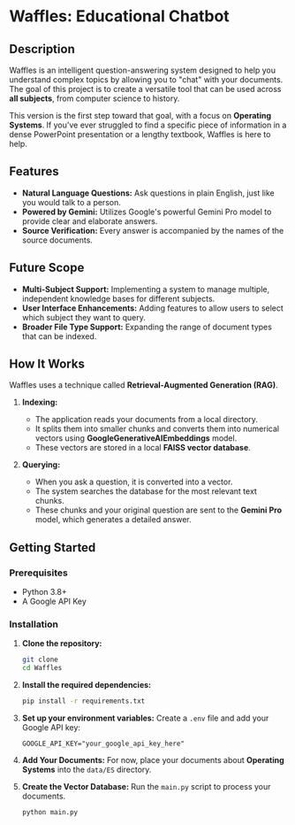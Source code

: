 # Waffles: Educational Chatbot

## Description

Waffles is an intelligent question-answering system designed to help you understand complex topics by allowing you to "chat" with your documents. The goal of this project is to create a versatile tool that can be used across **all subjects**, from computer science to history.

This version is the first step toward that goal, with a focus on **Operating Systems**. If you've ever struggled to find a specific piece of information in a dense PowerPoint presentation or a lengthy textbook, Waffles is here to help.

## Features

- **Natural Language Questions:** Ask questions in plain English, just like you would talk to a person.
- **Powered by Gemini:** Utilizes Google's powerful Gemini Pro model to provide clear and elaborate answers.
- **Source Verification:** Every answer is accompanied by the names of the source documents.

## Future Scope

- **Multi-Subject Support:** Implementing a system to manage multiple, independent knowledge bases for different subjects.
- **User Interface Enhancements:** Adding features to allow users to select which subject they want to query.
- **Broader File Type Support:** Expanding the range of document types that can be indexed.

## How It Works

Waffles uses a technique called **Retrieval-Augmented Generation (RAG)**.

1.  **Indexing:**
    - The application reads your documents from a local directory.
    - It splits them into smaller chunks and converts them into numerical vectors using **GoogleGenerativeAIEmbeddings** model.
    - These vectors are stored in a local **FAISS vector database**.

2.  **Querying:**
    - When you ask a question, it is converted into a vector.
    - The system searches the database for the most relevant text chunks.
    - These chunks and your original question are sent to the **Gemini Pro** model, which generates a detailed answer.

## Getting Started

### Prerequisites

- Python 3.8+
- A Google API Key

### Installation

1.  **Clone the repository:**
    ```bash
    git clone 
    cd Waffles
    ```
   
2.  **Install the required dependencies:**
    ```bash
    pip install -r requirements.txt
    ```
   
3.  **Set up your environment variables:**
    Create a `.env` file and add your Google API key:
    ```
    GOOGLE_API_KEY="your_google_api_key_here"
    ```
   
4.  **Add Your Documents:**
    For now, place your documents about **Operating Systems** into the `data/ES` directory.

5.  **Create the Vector Database:**
    Run the `main.py` script to process your documents.
    ```bash
    python main.py
    ```
